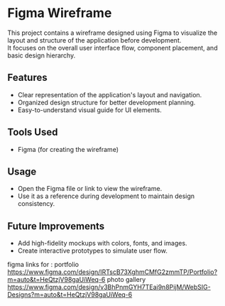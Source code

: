 # Figma Wireframe

This project contains a wireframe designed using Figma to visualize the layout and structure of the application before development.  
It focuses on the overall user interface flow, component placement, and basic design hierarchy.

## Features
- Clear representation of the application's layout and navigation.
- Organized design structure for better development planning.
- Easy-to-understand visual guide for UI elements.

## Tools Used
- Figma (for creating the wireframe)

## Usage
- Open the Figma file or link to view the wireframe.
- Use it as a reference during development to maintain design consistency.

## Future Improvements
- Add high-fidelity mockups with colors, fonts, and images.
- Create interactive prototypes to simulate user flow.

figma links for :
portfolio https://www.figma.com/design/IRTscB73XghmCMfG2zmmTP/Portfolio?m=auto&t=HeQtzjV98gaUiWeq-6
photo gallery https://www.figma.com/design/v3BhPnmGYH7TEai9n8PijM/WebSIG-Designs?m=auto&t=HeQtzjV98gaUiWeq-6
